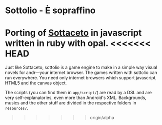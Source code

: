 Sottolio - È sopraffino
========

Porting of [Sottaceto](https://github.com/RoxasShadow/Sottaceto) in javascript written in ruby with opal.
<<<<<<< HEAD
=======

Just like Sottaceto, sottolio is a game engine to make in a simple way visual novels for andr—your internet browser. The games written with sottolio can run everywhere. You need only internet browsers which support javascript, HTML5 and the canvas object.

The scripts (you can find them in `app/script/`) are read by a DSL and are very self-explanatories, even more than Android's XML.
Backgrounds, musics and the other stuff are divided in the respective folders in `resources/`.
>>>>>>> origin/alpha
